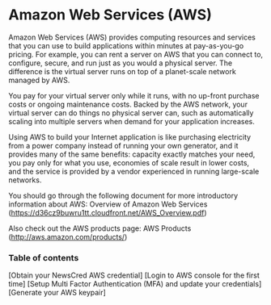 # Amazon Web Services (AWS)

Amazon Web Services (AWS) provides computing resources and services that you can use to build applications within minutes at pay-as-you-go pricing. For example, you can rent a server on AWS that you can connect to, configure, secure, and run just as you would a physical server. The difference is the virtual server runs on top of a planet-scale network managed by AWS.

You pay for your virtual server only while it runs, with no up-front purchase costs or ongoing maintenance costs. Backed by the AWS network, your virtual server can do things no physical server can, such as automatically scaling into multiple servers when demand for your application increases.

Using AWS to build your Internet application is like purchasing electricity from a power company instead of running your own generator, and it provides many of the same benefits: capacity exactly matches your need, you pay only for what you use, economies of scale result in lower costs, and the service is provided by a vendor experienced in running large-scale networks.

You should go through the following document for more introductory information about AWS:
Overview of Amazon Web Services (https://d36cz9buwru1tt.cloudfront.net/AWS_Overview.pdf)

Also check out the AWS products page: AWS Products (http://aws.amazon.com/products/)

### Table of contents

[Obtain your NewsCred AWS credential]
[Login to AWS console for the first time]
[Setup Multi Factor Authentication (MFA) and update your credentials]
[Generate your AWS keypair]